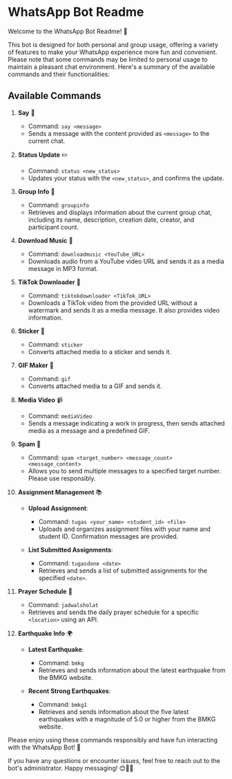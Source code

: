 # WhatsApp Bot Readme

Welcome to the WhatsApp Bot Readme! 🤖

This bot is designed for both personal and group usage, offering a variety of features to make your WhatsApp experience more fun and convenient. Please note that some commands may be limited to personal usage to maintain a pleasant chat environment. Here's a summary of the available commands and their functionalities:

## Available Commands

1. **Say** 💬
   - Command: `say <message>`
   - Sends a message with the content provided as `<message>` to the current chat.

2. **Status Update** ✏️
   - Command: `status <new_status>`
   - Updates your status with the `<new_status>`, and confirms the update.

3. **Group Info** 👥
   - Command: `groupinfo`
   - Retrieves and displays information about the current group chat, including its name, description, creation date, creator, and participant count.

4. **Download Music** 🎵
   - Command: `downloadmusic <YouTube_URL>`
   - Downloads audio from a YouTube video URL and sends it as a media message in MP3 format.

5. **TikTok Downloader** 📱
   - Command: `tiktokdownloader <TikTok_URL>`
   - Downloads a TikTok video from the provided URL without a watermark and sends it as a media message. It also provides video information.

6. **Sticker** 🎨
   - Command: `sticker`
   - Converts attached media to a sticker and sends it.

7. **GIF Maker** 🎥
   - Command: `gif`
   - Converts attached media to a GIF and sends it.

8. **Media Video** 📹
   - Command: `mediaVideo`
   - Sends a message indicating a work in progress, then sends attached media as a message and a predefined GIF.

9. **Spam** 📢
   - Command: `spam <target_number> <message_count> <message_content>`
   - Allows you to send multiple messages to a specified target number. Please use responsibly.

10. **Assignment Management** 📚
    - **Upload Assignment**:
      - Command: `tugas <your_name> <student_id> <file>`
      - Uploads and organizes assignment files with your name and student ID. Confirmation messages are provided.

    - **List Submitted Assignments**:
      - Command: `tugasdone <date>`
      - Retrieves and sends a list of submitted assignments for the specified `<date>`.

11. **Prayer Schedule** 🕌
    - Command: `jadwalsholat`
    - Retrieves and sends the daily prayer schedule for a specific `<location>` using an API.

12. **Earthquake Info** 🌍
    - **Latest Earthquake**:
      - Command: `bmkg`
      - Retrieves and sends information about the latest earthquake from the BMKG website.

    - **Recent Strong Earthquakes**:
      - Command: `bmkg1`
      - Retrieves and sends information about the five latest earthquakes with a magnitude of 5.0 or higher from the BMKG website.

Please enjoy using these commands responsibly and have fun interacting with the WhatsApp Bot! 🎉

If you have any questions or encounter issues, feel free to reach out to the bot's administrator. Happy messaging! 😊📱🤖
